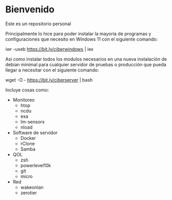 # Bienvenido

Este es un repositorio personal

Principalmente lo hice para poder instalar la mayoría de programas y configuraciones que necesito en Windows 11 con el siguiente comando:

iwr -useb https://bit.ly/ciberwindows | iex

Asi como instalar todos los modulos necesarios en una nueva instalación de debian minimal para cualquier servidor de pruebas o producción que pueda llegar a necesitar con el siguiente comando:

wget -O - https://bit.ly/ciberserver | bash

Incluye cosas como:
- Monitoreo
    - htop
    - ncdu
    - exa
    - lm-sensors
    - nload
- Software de servidor
    - Docker
    - rClone
    - Samba
- QOL
    - zsh
    - powerlevel10k
    - git
    - micro
- Red
    - wakeonlan
    - zerotier
